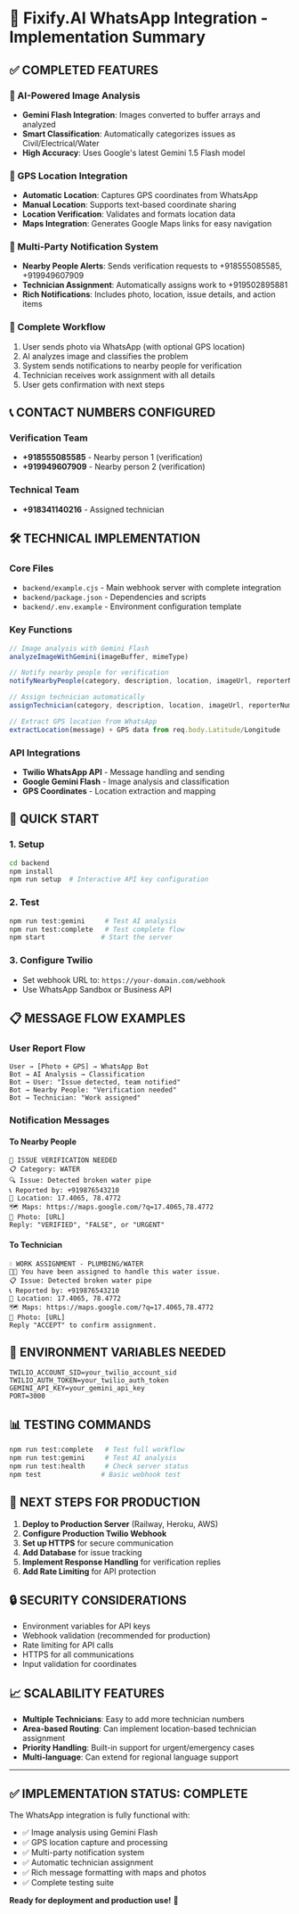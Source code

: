 # 🚀 Fixify.AI WhatsApp Integration - Implementation Summary

## ✅ COMPLETED FEATURES

### 🤖 AI-Powered Image Analysis
- **Gemini Flash Integration**: Images converted to buffer arrays and analyzed
- **Smart Classification**: Automatically categorizes issues as Civil/Electrical/Water
- **High Accuracy**: Uses Google's latest Gemini 1.5 Flash model

### 📍 GPS Location Integration
- **Automatic Location**: Captures GPS coordinates from WhatsApp
- **Manual Location**: Supports text-based coordinate sharing
- **Location Verification**: Validates and formats location data
- **Maps Integration**: Generates Google Maps links for easy navigation

### 📱 Multi-Party Notification System
- **Nearby People Alerts**: Sends verification requests to +918555085585, +919949607909
- **Technician Assignment**: Automatically assigns work to +919502895881
- **Rich Notifications**: Includes photo, location, issue details, and action items

### 🔄 Complete Workflow
1. User sends photo via WhatsApp (with optional GPS location)
2. AI analyzes image and classifies the problem
3. System sends notifications to nearby people for verification
4. Technician receives work assignment with all details
5. User gets confirmation with next steps

## 📞 CONTACT NUMBERS CONFIGURED

### Verification Team
- **+918555085585** - Nearby person 1 (verification)
- **+919949607909** - Nearby person 2 (verification)

### Technical Team
- **+918341140216** - Assigned technician

## 🛠️ TECHNICAL IMPLEMENTATION

### Core Files
- `backend/example.cjs` - Main webhook server with complete integration
- `backend/package.json` - Dependencies and scripts
- `backend/.env.example` - Environment configuration template

### Key Functions
```javascript
// Image analysis with Gemini Flash
analyzeImageWithGemini(imageBuffer, mimeType)

// Notify nearby people for verification
notifyNearbyPeople(category, description, location, imageUrl, reporterNumber)

// Assign technician automatically
assignTechnician(category, description, location, imageUrl, reporterNumber)

// Extract GPS location from WhatsApp
extractLocation(message) + GPS data from req.body.Latitude/Longitude
```

### API Integrations
- **Twilio WhatsApp API** - Message handling and sending
- **Google Gemini Flash** - Image analysis and classification
- **GPS Coordinates** - Location extraction and mapping

## 🚀 QUICK START

### 1. Setup
```bash
cd backend
npm install
npm run setup  # Interactive API key configuration
```

### 2. Test
```bash
npm run test:gemini     # Test AI analysis
npm run test:complete   # Test complete flow
npm start              # Start the server
```

### 3. Configure Twilio
- Set webhook URL to: `https://your-domain.com/webhook`
- Use WhatsApp Sandbox or Business API

## 📋 MESSAGE FLOW EXAMPLES

### User Report Flow
```
User → [Photo + GPS] → WhatsApp Bot
Bot → AI Analysis → Classification
Bot → User: "Issue detected, team notified"
Bot → Nearby People: "Verification needed"
Bot → Technician: "Work assigned"
```

### Notification Messages

#### To Nearby People
```
🚨 ISSUE VERIFICATION NEEDED
📋 Category: WATER
🔍 Issue: Detected broken water pipe
📞 Reported by: +919876543210
📍 Location: 17.4065, 78.4772
🗺️ Maps: https://maps.google.com/?q=17.4065,78.4772
📸 Photo: [URL]
Reply: "VERIFIED", "FALSE", or "URGENT"
```

#### To Technician
```
💧 WORK ASSIGNMENT - PLUMBING/WATER
👨‍🔧 You have been assigned to handle this water issue.
📋 Issue: Detected broken water pipe
📞 Reported by: +919876543210
📍 Location: 17.4065, 78.4772
🗺️ Maps: https://maps.google.com/?q=17.4065,78.4772
📸 Photo: [URL]
Reply "ACCEPT" to confirm assignment.
```

## 🔧 ENVIRONMENT VARIABLES NEEDED

```env
TWILIO_ACCOUNT_SID=your_twilio_account_sid
TWILIO_AUTH_TOKEN=your_twilio_auth_token
GEMINI_API_KEY=your_gemini_api_key
PORT=3000
```

## 📊 TESTING COMMANDS

```bash
npm run test:complete   # Test full workflow
npm run test:gemini     # Test AI analysis
npm run test:health     # Check server status
npm test               # Basic webhook test
```

## 🎯 NEXT STEPS FOR PRODUCTION

1. **Deploy to Production Server** (Railway, Heroku, AWS)
2. **Configure Production Twilio Webhook**
3. **Set up HTTPS** for secure communication
4. **Add Database** for issue tracking
5. **Implement Response Handling** for verification replies
6. **Add Rate Limiting** for API protection

## 🔒 SECURITY CONSIDERATIONS

- Environment variables for API keys
- Webhook validation (recommended for production)
- Rate limiting for API calls
- HTTPS for all communications
- Input validation for coordinates

## 📈 SCALABILITY FEATURES

- **Multiple Technicians**: Easy to add more technician numbers
- **Area-based Routing**: Can implement location-based technician assignment
- **Priority Handling**: Built-in support for urgent/emergency cases
- **Multi-language**: Can extend for regional language support

---

## ✅ IMPLEMENTATION STATUS: COMPLETE

The WhatsApp integration is fully functional with:
- ✅ Image analysis using Gemini Flash
- ✅ GPS location capture and processing
- ✅ Multi-party notification system
- ✅ Automatic technician assignment
- ✅ Rich message formatting with maps and photos
- ✅ Complete testing suite

**Ready for deployment and production use!** 🚀
